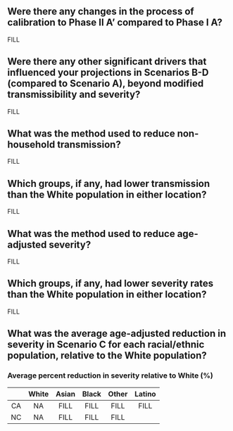 ## Were there any changes in the process of calibration to Phase II A’ compared to Phase I A? 
FILL

## Were there any other significant drivers that influenced your projections in Scenarios B-D (compared to Scenario A), beyond modified transmissibility and severity? 
FILL

## What was the method used to reduce non-household transmission?
FILL

## Which groups, if any, had lower transmission than the White population in either location?
FILL

## What was the method used to reduce age-adjusted severity?
FILL

## Which groups, if any, had lower severity rates than the White population in either location? 
FILL

## What was the average age-adjusted reduction in severity in Scenario C for each racial/ethnic population, relative to the White population? 

### Average percent reduction in severity relative to White (%)

||White|Asian|Black|Other|Latino|
|:---:|:---:|:---:|:---:|:---:|:---:|
|CA| NA | FILL | FILL | FILL | FILL |
|NC| NA | FILL | FILL | FILL | |

